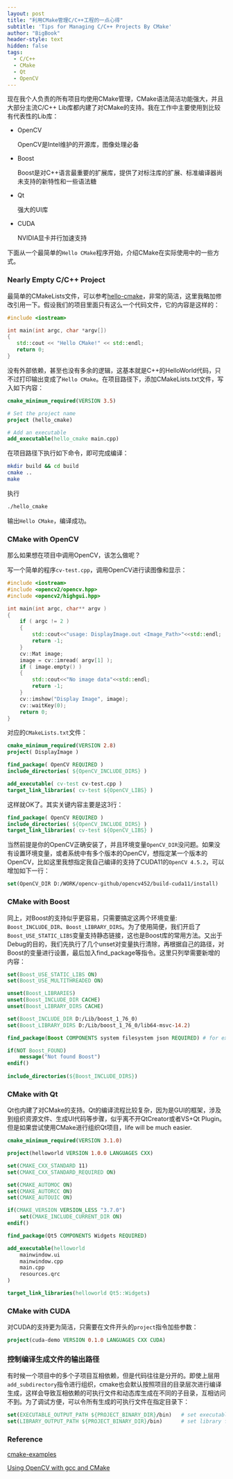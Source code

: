 ```yaml
---
layout: post
title: "利用CMake管理C/C++工程的一点心得"
subtitle: 'Tips for Managing C/C++ Projects By CMake'
author: "BigBook"
header-style: text
hidden: false
tags:
  - C/C++
  - CMake
  - Qt
  - OpenCV
---
```


现在我个人负责的所有项目均使用CMake管理，CMake语法简洁功能强大，并且大部分主流C/C++ Lib库都内建了对CMake的支持。我在工作中主要使用到比较有代表性的Lib库：

- OpenCV
    
    OpenCV是Intel维护的开源库，图像处理必备

- Boost
  
    Boost是对C++语言最重要的扩展库，提供了对标注库的扩展、标准编译器尚未支持的新特性和一些语法糖

- Qt

    强大的UI库

- CUDA

    NVIDIA显卡并行加速支持

下面从一个最简单的`Hello CMake`程序开始，介绍CMake在实际使用中的一些方式。

### Nearly Empty C/C++ Project

最简单的CMakeLists文件，可以参考[hello-cmake](https://github.com/ttroy50/cmake-examples/tree/master/01-basic/A-hello-cmake)，非常的简洁，这里我略加修改引用一下。假设我们的项目里面只有这么一个代码文件，它的内容是这样的：

```cpp
#include <iostream>

int main(int argc, char *argv[])
{
   std::cout << "Hello CMake!" << std::endl;
   return 0;
}
```

没有外部依赖，甚至也没有多余的逻辑，这基本就是C++的HelloWorld代码，只不过打印输出变成了`Hello CMake`。在项目路径下，添加CMakeLists.txt文件，写入如下内容：

```cmake
cmake_minimum_required(VERSION 3.5)

# Set the project name
project (hello_cmake)

# Add an executable
add_executable(hello_cmake main.cpp)
```

在项目路径下执行如下命令，即可完成编译：

```bash
mkdir build && cd build
cmake ..
make
```

执行

```bash
./hello_cmake
```

输出`Hello CMake`，编译成功。

### CMake with OpenCV

那么如果想在项目中调用OpenCV，该怎么做呢？

写一个简单的程序`cv-test.cpp`，调用OpenCV进行读图像和显示：

```cpp
#include <iostream>
#include <opencv2/opencv.hpp>
#include <opencv2/highgui.hpp>

int main(int argc, char** argv )
{
    if ( argc != 2 )
    {
        std::cout<<"usage: DisplayImage.out <Image_Path>"<<std::endl;
        return -1;
    }
    cv::Mat image;
    image = cv::imread( argv[1] );
    if ( image.empty() )
    {
        std::cout<<"No image data"<<std::endl;
        return -1;
    }
    cv::imshow("Display Image", image);
    cv::waitKey(0);
    return 0;
}
```

对应的`CMakeLists.txt`文件：

```cmake
cmake_minimum_required(VERSION 2.8)
project( DisplayImage )

find_package( OpenCV REQUIRED )
include_directories( ${OpenCV_INCLUDE_DIRS} )

add_executable( cv-test cv-test.cpp )
target_link_libraries( cv-test ${OpenCV_LIBS} )
```

这样就OK了。其实关键内容主要是这3行：

```cmake
find_package( OpenCV REQUIRED ) 
include_directories( ${OpenCV_INCLUDE_DIRS} )
target_link_libraries( cv-test ${OpenCV_LIBS} )
```

当然前提是你的OpenCV正确安装了，并且环境变量`OpenCV_DIR`没问题。如果没有设置环境变量，或者系统中有多个版本的OpenCV，想指定某一个版本的OpenCV，比如这里我想指定我自己编译的支持了CUDA11的`OpenCV 4.5.2`，可以增加如下一行：


```cmake
set(OpenCV_DIR D:/WORK/opencv-github/opencv452/build-cuda11/install)
```

### CMake with Boost

同上，对Boost的支持似乎更容易，只需要搞定这两个环境变量: `Boost_INCLUDE_DIR`、`Boost_LIBRARY_DIRS`。为了使用简便，我们开启了`Boost_USE_STATIC_LIBS`变量支持静态链接，这也是Boost库的常用方法。又出于Debug的目的，我们先执行了几个unset对变量执行清除，再根据自己的路径，对Boost的变量进行设置，最后加入find_package等指令。这里只列举需要新增的内容：

```cmake
set(Boost_USE_STATIC_LIBS ON)
set(Boost_USE_MULTITHREADED ON)

unset(Boost_LIBRARIES)
unset(Boost_INCLUDE_DIR CACHE)
unset(Boost_LIBRARY_DIRS CACHE)

set(Boost_INCLUDE_DIR D:/Lib/boost_1_76_0)
set(Boost_LIBRARY_DIRS D:/Lib/boost_1_76_0/lib64-msvc-14.2)

find_package(Boost COMPONENTS system filesystem json REQUIRED) # for example

if(NOT Boost_FOUND)
    message("Not found Boost")
endif()
 
include_directories(${Boost_INCLUDE_DIRS})
```


### CMake with Qt

Qt也内建了对CMake的支持。Qt的编译流程比较复杂，因为是GUI的框架，涉及到组织资源文件、生成UI代码等步骤，似乎离不开QtCreator或者VS+Qt Plugin。但是如果尝试使用CMake进行组织Qt项目，life will be much easier.

```cmake
cmake_minimum_required(VERSION 3.1.0)

project(helloworld VERSION 1.0.0 LANGUAGES CXX)

set(CMAKE_CXX_STANDARD 11)
set(CMAKE_CXX_STANDARD_REQUIRED ON)

set(CMAKE_AUTOMOC ON)
set(CMAKE_AUTORCC ON)
set(CMAKE_AUTOUIC ON)

if(CMAKE_VERSION VERSION_LESS "3.7.0")
    set(CMAKE_INCLUDE_CURRENT_DIR ON)
endif()

find_package(Qt5 COMPONENTS Widgets REQUIRED)

add_executable(helloworld
    mainwindow.ui
    mainwindow.cpp
    main.cpp
    resources.qrc
)

target_link_libraries(helloworld Qt5::Widgets)
```

### CMake with CUDA

对CUDA的支持更为简洁，只需要在文件开头的`project`指令加些参数：

```cmake
project(cuda-demo VERSION 0.1.0 LANGUAGES CXX CUDA)
```

### 控制编译生成文件的输出路径

有时候一个项目中的多个子项目互相依赖，但是代码往往是分开的。即使上层用`add_subdirectory`指令进行组织，cmake也会默认按照项目的目录层次进行编译生成，这样会导致互相依赖的可执行文件和动态库生成在不同的子目录，互相访问不到。为了调试方便，可以令所有生成的可执行文件在指定目录下：

```cmake
set(EXECUTABLE_OUTPUT_PATH ${PROJECT_BINARY_DIR}/bin)   # set executable file output dir 
set(LIBRARY_OUTPUT_PATH ${PROJECT_BINARY_DIR}/bin)      # set library file output dir 
```

### Reference

[cmake-examples](https://github.com/ttroy50/cmake-examples)

[Using OpenCV with gcc and CMake](https://docs.opencv.org/4.5.2/db/df5/tutorial_linux_gcc_cmake.html)